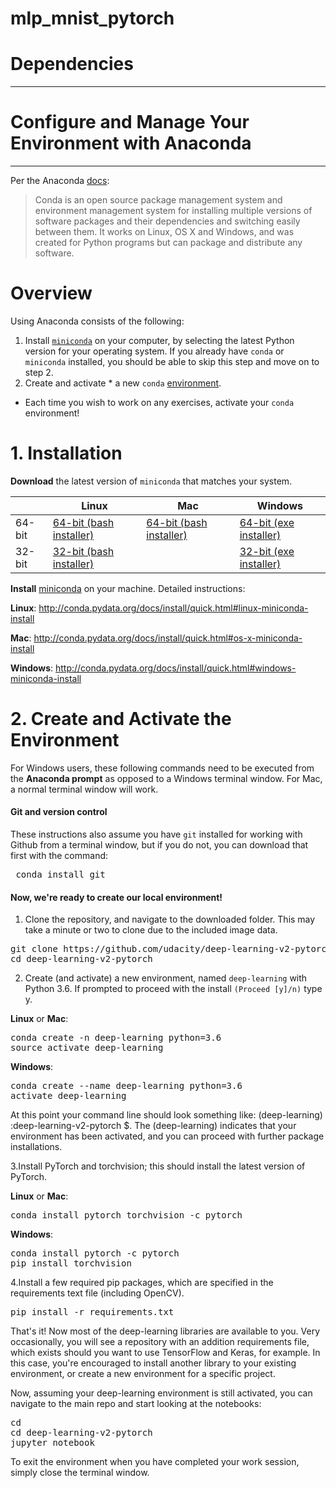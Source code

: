 # mlp_mnist_pytorch

# Dependencies

----

# Configure and Manage Your Environment with Anaconda

----

Per the Anaconda [docs](https://conda.io/projects/conda/en/latest/):

> Conda is an open source package management system and environment management system for installing multiple versions of  software packages and their dependencies and switching easily between them. It works on Linux, OS X and Windows, and was created for Python programs but can package and distribute any software.

# Overview

Using Anaconda consists of the following:

1. Install [`miniconda`](https://docs.conda.io/en/latest/miniconda.html) on your computer, by selecting the latest Python version for your operating system. If you already have `conda` or `miniconda` installed, you should be able to skip this step and move on to step 2.
2. Create and activate * a new `conda` [environment](https://conda.io/en/latest/using/envs.html).

* Each time you wish to work on any exercises, activate your `conda` environment!

# 1. Installation

**Download** the latest version of `miniconda` that matches your system.

|   | Linux	| Mac	 | Windows
--- | --- | --- | ---|
64-bit	| [64-bit (bash installer)](https://repo.continuum.io/miniconda/Miniconda3-latest-Linux-x86_64.sh)	| [64-bit (bash installer)](https://repo.continuum.io/miniconda/Miniconda3-latest-MacOSX-x86_64.sh)	| [64-bit (exe installer)](https://repo.continuum.io/miniconda/Miniconda3-latest-Windows-x86_64.exe)
32-bit	| [32-bit (bash installer)](https://repo.continuum.io/miniconda/Miniconda3-latest-Linux-x86.sh) |                         | [32-bit (exe installer)](https://repo.continuum.io/miniconda/Miniconda3-latest-Windows-x86.exe)

**Install** [miniconda](https://docs.conda.io/en/latest/miniconda.html) on your machine. Detailed instructions:

**Linux**: <http://conda.pydata.org/docs/install/quick.html#linux-miniconda-install>

**Mac**: <http://conda.pydata.org/docs/install/quick.html#os-x-miniconda-install>

**Windows**: <http://conda.pydata.org/docs/install/quick.html#windows-miniconda-install>

# 2. Create and Activate the Environment

For Windows users, these following commands need to be executed from the **Anaconda prompt** as opposed to a Windows terminal window. For Mac, a normal terminal window will work.

#### Git and version control

These instructions also assume you have `git` installed for working with Github from a terminal window, but if you do not, you can download that first with the command:

<pre> conda install git                                                                                                 
</pre>

#### Now, we're ready to create our local environment!

1. Clone the repository, and navigate to the downloaded folder. This may take a minute or two to clone due to the included image data.
<pre>
git clone https://github.com/udacity/deep-learning-v2-pytorch.git
cd deep-learning-v2-pytorch
</pre>

2. Create (and activate) a new environment, named `deep-learning` with Python 3.6. If prompted to proceed with the install `(Proceed [y]/n)` type y.

**Linux** or **Mac**:
<pre>
conda create -n deep-learning python=3.6
source activate deep-learning
</pre>

**Windows**:
<pre>
conda create --name deep-learning python=3.6
activate deep-learning
</pre>
At this point your command line should look something like: (deep-learning) <User>:deep-learning-v2-pytorch <user>$. The (deep-learning) indicates that your environment has been activated, and you can proceed with further package installations.

3.Install PyTorch and torchvision; this should install the latest version of PyTorch.

**Linux** or **Mac**:
<pre>
conda install pytorch torchvision -c pytorch 
</pre>

**Windows**:
<pre>
conda install pytorch -c pytorch
pip install torchvision
</pre>

4.Install a few required pip packages, which are specified in the requirements text file (including OpenCV).

<pre>pip install -r requirements.txt
</pre>

That's it!
Now most of the deep-learning libraries are available to you. Very occasionally, you will see a repository with an addition requirements file, which exists should you want to use TensorFlow and Keras, for example. In this case, you're encouraged to install another library to your existing environment, or create a new environment for a specific project.

Now, assuming your deep-learning environment is still activated, you can navigate to the main repo and start looking at the notebooks:

<pre>
cd
cd deep-learning-v2-pytorch
jupyter notebook
</pre>

To exit the environment when you have completed your work session, simply close the terminal window.
